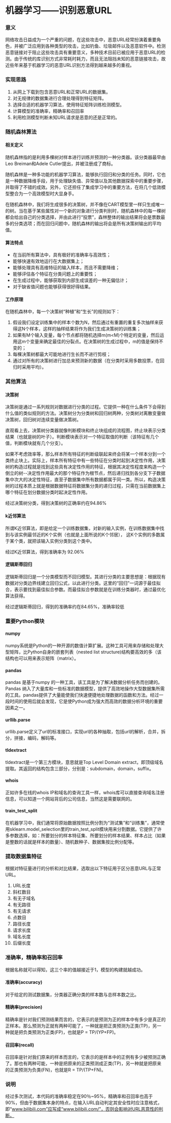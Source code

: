 # 机器学习——识别恶意URL

### 意义

网络攻击日益成为一个严重的问题，在这些攻击中，恶意URL经常扮演着重要角色，并被广泛应用到各种类型的攻击，比如钓鱼、垃圾邮件以及恶意软件中。检测恶意链接对于阻止这些攻击具有重要意义，多种技术目前已被应用于恶意URL的检测。由于传统的库识别方式非常耗时耗力，而且无法阻挡未知的恶意链接攻击，故近些年来基于机器学习的恶意URL识别方法得到越来越多的重视。



### 实现思路

1. 从网上下载到包含恶意URL和正常URL的数据集。 
2. 对无规律的数据集进行合理处理得到特征矩阵。 
3. 选择合适的机器学习算法，使用特征矩阵训练检测模型。 
4. 计算模型的准确率，精确率和召回率
5. 利用检测模型判断未知URL请求是恶意的还是正常的。



### 随机森林算法

#### 相关定义

随机森林指的是利用多棵树对样本进行训练并预测的一种分类器。该分类器最早由Leo Breiman和Adele Cutler提出，并被注册成了商标。

随机森林是一种多功能的机器学习算法，能够执行回归和分类的任务。同时，它也是一种数据降维手段，用于处理缺失值、异常值以及其他数据探索中的重要步骤，并取得了不错的成效。另外，它还担任了集成学习中的重要方法，在将几个低效模型整合为一个高效模型时大显身手。

在随机森林中，我们将生成很多的决策树，并不像在CART模型里一样只生成唯一的树。当在基于某些属性对一个新的对象进行分类判别时，随机森林中的每一棵树都会给出自己的分类选择，并由此进行“投票”，森林整体的输出结果将会是票数最多的分类选项；而在回归问题中，随机森林的输出将会是所有决策树输出的平均值。

#### 算法特点

- 在当前所有算法中，具有极好的准确率与高效性；
- 能够快速有效地运行在大数据集上；
- 能够处理具有高维特征的输入样本，而且不需要降维；
- 能够评估各个特征在分类问题上的重要性；
- 在生成过程中，能够获取到内部生成误差的一种无偏估计；
- 对于缺省值问题也能够获得很好得结果。

#### 工作原理

在随机森林中，每一个决策树“种植”和“生长”的规则如下：

1. 假设我们设定训练集中的样本个数为N，然后通过有重置的重复多次抽样来获得这N个样本，这样的抽样结果将作为我们生成决策树的训练集；
2. 如果有M个输入变量，每个节点都将随机选择m(m<M)个特定的变量，然后运用这m个变量来确定最佳的分裂点。在决策树的生成过程中，m的值是保持不变的；
3. 每棵决策树都最大可能地进行生长而不进行剪枝；
4. 通过对所有的决策树进行加总来预测新的数据（在分类时采用多数投票，在回归时采用平均）。



### 其他算法

#### 决策树

决策树是通过一系列规则对数据进行分类的过程。它提供一种在什么条件下会得到什么值的类似规则的方法。决策树分为分类树和回归树两种，分类树对离散变量做决策树，回归树对连续变量做决策树。

直观看上去，决策树分类器就像判断模块和终止块组成的流程图，终止块表示分类结果（也就是树的叶子）。判断模块表示对一个特征取值的判断（该特征有几个值，判断模块就有几个分支）。

如果不考虑效率等，那么样本所有特征的判断级联起来终会将某一个样本分到一个类终止块上。实际上，样本所有特征中有一些特征在分类时起到决定性作用，决策树的构造过程就是找到这些具有决定性作用的特征，根据其决定性程度来构造一个倒立的树--决定性作用最大的那个特征作为根节点，然后递归找到各分支下子数据集中次大的决定性特征，直至子数据集中所有数据都属于同一类。所以，构造决策树的过程本质上就是根据数据特征将数据集分类的递归过程，只需在当前数据集上哪个特征在划分数据分类时起决定性作用。

经过决策树分类，得到决策树的正确率约在94.86%

#### k近邻算法

所谓K近邻算法，即是给定一个训练数据集，对新的输入实例，在训练数据集中找到与该实例最邻近的K个实例（也就是上面所说的K个邻居）， 这K个实例的多数属于某个类，就把该输入实例分类到这个类中。

经过K近邻算法，得到准确率为 92.06%

#### 逻辑斯蒂回归

逻辑斯蒂回归是一个分类模型而不回归模型。其进行分类的主要思想是：根据现有数据对分类边界线建立回归公式，以此进行分类。这里的“回归”一词源于最佳拟合，表示要找到最佳拟合参数。而最佳拟合参数就是在训练分类器时，通过最优化算法获得。

经过逻辑斯蒂回归，得到的准确率约在84.65%，准确率较低



### 重要Python模块

#### numpy

numpy系统是Python的一种开源的数值计算扩展。这种工具可用来存储和处理大型矩阵，比Python自身的嵌套列表（nested list structure)结构要高效的多（该结构也可以用来表示矩阵（matrix）。

#### pandas

pandas 是基于numpy 的一种工具，该工具是为了解决数据分析任务而创建的。Pandas 纳入了大量库和一些标准的数据模型，提供了高效地操作大型数据集所需的工具。pandas提供了大量能使我们快速便捷地处理数据的函数和方法。经过一段时间的使用后就会发现，它是使Python成为强大而高效的数据分析环境的重要因素之一。

#### urllib.parse

urllib.parse定义了url的标准接口，实现url的各种抽取，包括url的解析，合并，拆分，拼接，编码，解码等。

#### tldextract

tldextract是一个第三方模块，意思就是Top Level Domain extract，即顶级域名提取。其返回的结构包含三部分，分别是：subdomain，domain，suffix。

#### whois

正如许多在线的whois IP和域名的查询工具一样，whois库可以直接查询域名注册信息，可以知道一个网站背后的公司信息，当然这是需要联网的。

#### train_test_split

在机器学习中，我们通常将原始数据按照比例分割为“测试集”和“训练集”，通常使用sklearn.model_selection里的train_test_split模块用来分割数据。它提供了许多参数选择，如：所要划分的样本特征集、所要划分的样本结果、样本占比（如果是整数的话就是样本的数量）、随机数种子、数据集按比例分配等。



### 提取数据集特征

根据对特征量进行的分析和对比结果，选取出以下特征用于区分恶意URL与正常URL。

1. URL长度
2. 斜杠数目
3. 有无子域名
4. 有无路径
5. 有无请求
6. 点数目
7. 路径长度
8. 请求长度
9. 域名长度
10. 后缀长度



### 准确率，精确率和召回率

根据名称就可以得知，这三个率的值越接近于1，模型的构建就越成功。

#### 准确率(accuracy)

对于给定的测试数据集，分类器正确分类的样本数与总样本数之比。

#### 精确率(precision)

精确率是针对我们预测结果而言的，它表示的是预测为正的样本中有多少是真正的正样本。那么预测为正就有两种可能了，一种就是把正类预测为正类(TP)，另一种就是把负类预测为正类(FP)，也就是P = TP/(YP+FP)。

#### 召回率(recall)

召回率是针对我们原来的样本而言的，它表示的是样本中的正例有多少被预测正确了。那也有两种可能，一种是把原来的正类预测成正类(TP)，另一种就是把原来的正类预测为负类(FN)，也就是R = TP/(TP+FN)。



### 说明

经过多次测试，本代码的准确率稳定在90％~95%，精确率和召回率也高于90%，但由于数据集本身的特点，在输入URL自动判定其安全性时应注意格式，即“www.bilibili.com”应写成“www.bilibili.com/”，否则会影响对URL恶意性的判断。

